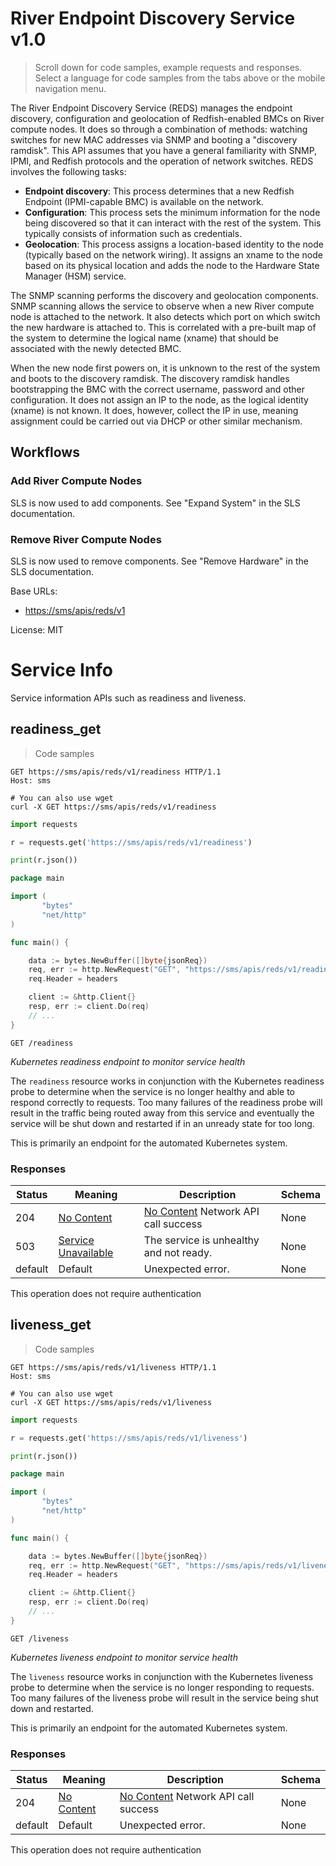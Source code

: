 <!-- Generator: Widdershins v4.0.1 -->

<h1 id="river-endpoint-discovery-service">River Endpoint Discovery Service v1.0</h1>

> Scroll down for code samples, example requests and responses. Select a language for code samples from the tabs above or the mobile navigation menu.

The River Endpoint Discovery Service (REDS) manages the endpoint discovery, configuration and geolocation of Redfish-enabled BMCs on River compute nodes. It does so through a combination of methods: watching switches for new MAC addresses via SNMP and booting a "discovery ramdisk".
This API assumes that you have a general familiarity with SNMP, IPMI, and Redfish protocols and the operation of network switches.
REDS involves the following tasks:
* **Endpoint discovery**: This process determines that a new Redfish Endpoint (IPMI-capable BMC) is available on the network. 
* **Configuration**: This process sets the minimum information for the node being discovered so that it can interact with the rest of the system. This typically consists of information such as credentials.
* **Geolocation**: This process assigns a location-based identity to the node (typically based on the network wiring). It assigns an xname to the node based on its physical location and adds the node to the Hardware State Manager (HSM) service.

The SNMP scanning performs the discovery and geolocation components. SNMP scanning allows the service to observe when a new River compute node is attached to the network. It also detects which port on which switch the new hardware is attached to. This is correlated with a pre-built map of the system to determine the logical name (xname) that should be associated with the newly detected BMC.

When the new node first powers on, it is unknown to the rest of the system and boots to the discovery ramdisk. The discovery ramdisk handles bootstrapping the BMC with the correct username, password and other configuration. It does not assign an IP to the node, as the logical identity (xname) is not known. It does, however, collect the IP in use, meaning assignment could be carried out via DHCP or other similar mechanism.

## Workflows
### Add River Compute Nodes
SLS is now used to add components. See "Expand System" in the SLS documentation.
### Remove River Compute Nodes
SLS is now used to remove components. See "Remove Hardware" in the SLS documentation.

Base URLs:

* <a href="https://sms/apis/reds/v1">https://sms/apis/reds/v1</a>

 License: MIT

<h1 id="river-endpoint-discovery-service-service-info">Service Info</h1>

Service information APIs such as readiness and liveness.

## readiness_get

<a id="opIdreadiness_get"></a>

> Code samples

```http
GET https://sms/apis/reds/v1/readiness HTTP/1.1
Host: sms

```

```shell
# You can also use wget
curl -X GET https://sms/apis/reds/v1/readiness

```

```python
import requests

r = requests.get('https://sms/apis/reds/v1/readiness')

print(r.json())

```

```go
package main

import (
       "bytes"
       "net/http"
)

func main() {

    data := bytes.NewBuffer([]byte{jsonReq})
    req, err := http.NewRequest("GET", "https://sms/apis/reds/v1/readiness", data)
    req.Header = headers

    client := &http.Client{}
    resp, err := client.Do(req)
    // ...
}

```

`GET /readiness`

*Kubernetes readiness endpoint to monitor service health*

The `readiness` resource works in conjunction with the Kubernetes readiness probe to determine when the service is no longer healthy and able to respond correctly to requests.  Too many failures of the readiness probe will result in the traffic being routed away from this service and eventually the service will be shut down and restarted if in an unready state for too long.

This is primarily an endpoint for the automated Kubernetes system.

<h3 id="readiness_get-responses">Responses</h3>

|Status|Meaning|Description|Schema|
|---|---|---|---|
|204|[No Content](https://tools.ietf.org/html/rfc7231#section-6.3.5)|[No Content](http://www.w3.org/Protocols/rfc2616/rfc2616-sec10.html#sec10.2.5) Network API call success|None|
|503|[Service Unavailable](https://tools.ietf.org/html/rfc7231#section-6.6.4)|The service is unhealthy and not ready.|None|
|default|Default|Unexpected error.|None|

<aside class="success">
This operation does not require authentication
</aside>

## liveness_get

<a id="opIdliveness_get"></a>

> Code samples

```http
GET https://sms/apis/reds/v1/liveness HTTP/1.1
Host: sms

```

```shell
# You can also use wget
curl -X GET https://sms/apis/reds/v1/liveness

```

```python
import requests

r = requests.get('https://sms/apis/reds/v1/liveness')

print(r.json())

```

```go
package main

import (
       "bytes"
       "net/http"
)

func main() {

    data := bytes.NewBuffer([]byte{jsonReq})
    req, err := http.NewRequest("GET", "https://sms/apis/reds/v1/liveness", data)
    req.Header = headers

    client := &http.Client{}
    resp, err := client.Do(req)
    // ...
}

```

`GET /liveness`

*Kubernetes liveness endpoint to monitor service health*

The `liveness` resource works in conjunction with the Kubernetes liveness probe to determine when the service is no longer responding to requests.  Too many failures of the liveness probe will result in the service being shut down and restarted.

This is primarily an endpoint for the automated Kubernetes system.

<h3 id="liveness_get-responses">Responses</h3>

|Status|Meaning|Description|Schema|
|---|---|---|---|
|204|[No Content](https://tools.ietf.org/html/rfc7231#section-6.3.5)|[No Content](http://www.w3.org/Protocols/rfc2616/rfc2616-sec10.html#sec10.2.5) Network API call success|None|
|default|Default|Unexpected error.|None|

<aside class="success">
This operation does not require authentication
</aside>

